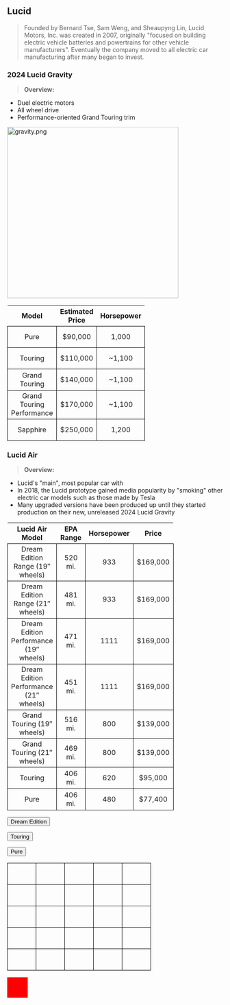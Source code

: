 ## Lucid
> Founded by Bernard Tse, Sam Weng, and Sheaupyng Lin, Lucid Motors, Inc. was created in 2007, originally "focused on building electric vehicle batteries and powertrains for other vehicle manufacturers". Eventually the company moved to all electric car manufacturing after many began to invest. 

### 2024 Lucid Gravity
> **Overview:** 
- Duel electric motors
- All wheel drive
- Performance-oriented Grand Touring trim

<html>
<img src="{{site.baseurl}}images/gravity.png" alt="gravity.png" style="width:400px;height:400px;" class="imgMain">
</html>

| Model | Estimated Price | Horsepower |
| - | - | - |
| Pure | $90,000 | 1,000 |
| Touring | $110,000 | ~1,100 |
| Grand Touring | $140,000 | ~1,100 |
| Grand Touring Performance | $170,000 | ~1,100 |
| Sapphire | $250,000 | 1,200 |


### Lucid Air
> **Overview:**
- Lucid's "main", most popular car with 
- In 2018, the Lucid prototype gained media popularity by "smoking" other electric car models such as those made by Tesla
- Many upgraded versions have been produced up until they started production on their new, unreleased 2024 Lucid Gravity 

| Lucid Air Model | EPA Range | Horsepower | Price |
| - | - | - | - |
| Dream Edition Range (19″ wheels) | 520 mi. | 933 | $169,000 |
| Dream Edition Range (21″ wheels) | 481 mi. | 933 | $169,000 |
| Dream Edition Performance (19″ wheels) | 471 mi. | 1111 | $169,000 |
| Dream Edition Performance (21″ wheels) | 451 mi. | 1111 | $169,000 |
| Grand Touring (19″ wheels) | 516 mi. | 800 | $139,000 |
| Grand Touring (21″ wheels) | 469 mi. | 800 | $139,000 |
| Touring | 406 mi. | 620 | $95,000 |
| Pure | 406 mi. | 480 | $77,400 |

<button onclick="myFunction()">Dream Edition</button>
<script>
function myFunction() {
  var x = document.createElement("IMG");
  x.setAttribute("src", "dreamedition.png");
  x.setAttribute("width", "304");
  x.setAttribute("height", "228");
  x.setAttribute("alt", "image");
  document.body.appendChild(x);
}
</script>

<button onclick="myFunction()">Touring</button>
<script>
function myFunction() {
  var y = document.createElement("IMG");
  y.setAttribute("src", "air.png");
  y.setAttribute("width", "304");
  y.setAttribute("height", "228");
  y.setAttribute("alt", "image");
  document.body.appendChild(y);
}
</script>

<button onclick="myFunction()">Pure</button>
<script>
function myFunction() {
  var z = document.createElement("IMG");
  z.setAttribute("src", "pure.png");
  z.setAttribute("width", "304");
  z.setAttribute("height", "228");
  z.setAttribute("alt", "image");
  document.body.appendChild(z);
}
</script>


<!DOCTYPE html>
<html>
  <head>
    <style>
      table {
        border-collapse: collapse;
      }
      td {
        width: 50px;
        height: 50px;
        border: 1px solid black;
        text-align: center;
      }
      #piece {
        width: 48px;
        height: 48px;
        background-color: red;
        position: absolute;
      }
    </style>
  </head>
  <body>
    <table>
      <tr>
        <td id="cell-1"></td>
        <td id="cell-2"></td>
        <td id="cell-3"></td>
        <td id="cell-4"></td>
        <td id="cell-5"></td>
      </tr>
      <tr>
        <td id="cell-6"></td>
        <td id="cell-7"></td>
        <td id="cell-8"></td>
        <td id="cell-9"></td>
        <td id="cell-10"></td>
      </tr>
      <tr>
        <td id="cell-11"></td>
        <td id="cell-12"></td>
        <td id="cell-13"></td>
        <td id="cell-14"></td>
        <td id="cell-15"></td>
      </tr>
      <tr>
        <td id="cell-16"></td>
        <td id="cell-17"></td>
        <td id="cell-18"></td>
        <td id="cell-19"></td>
        <td id="cell-20"></td>
      </tr>
      <tr>
        <td id="cell-21"></td>
        <td id="cell-22"></td>
        <td id="cell-23"></td>
        <td id="cell-24"></td>
        <td id="cell-25"></td>
      </tr>
    </table>
    <div id="piece"></div>
  </body>
</html>
